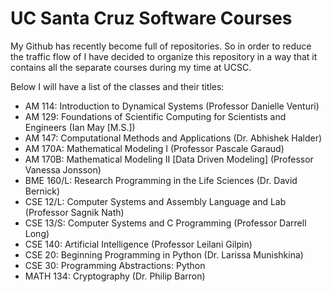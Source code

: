 # UC Santa Cruz Software Courses

My Github has recently become full of repositories. So in order to reduce the traffic flow of I have decided to organize this repository in a way that it contains all the separate courses during my time at UCSC. 

Below I will have a list of the classes and their titles:

- AM 114: Introduction to Dynamical Systems (Professor Danielle Venturi)
- AM 129: Foundations of Scientific Computing for Scientists and Engineers (Ian May [M.S.])
- AM 147: Computational Methods and Applications (Dr. Abhishek Halder)
- AM 170A: Mathematical Modeling I (Professor Pascale Garaud)
- AM 170B: Mathematical Modeling II [Data Driven Modeling] (Professor Vanessa Jonsson)
- BME 160/L: Research Programming in the Life Sciences (Dr. David Bernick)
- CSE 12/L: Computer Systems and Assembly Language and Lab (Professor Sagnik Nath)
- CSE 13/S: Computer Systems and C Programming (Professor Darrell Long)
- CSE 140: Artificial Intelligence (Professor Leilani Gilpin)
- CSE 20: Beginning Programming in Python (Dr. Larissa Munishkina)
- CSE 30: Programming Abstractions: Python 
- MATH 134: Cryptography (Dr. Philip Barron)


